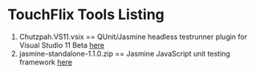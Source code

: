 # TouchFlix Tools Listing

1. Chutzpah.VS11.vsix == QUnit/Jasmine headless testrunner plugin for Visual Studio 11 Beta [here](http://visualstudiogallery.msdn.microsoft.com/f8741f04-bae4-4900-81c7-7c9bfb9ed1fe)
2. jasmine-standalone-1.1.0.zip == Jasmine JavaScript unit testing framework [here](http://pivotal.github.com/jasmine/download.html)